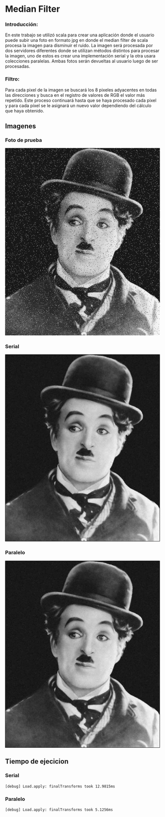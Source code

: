 # Median Filter
### Introducción:

En este trabajo se utilizó scala para crear una aplicación donde el usuario puede subir una foto en formato jpg en donde el median filter de scala procesa la imagen para disminuir el ruido. La imagen será procesada por dos servidores diferentes donde se utilizan métodos distintos para procesar la imagen, uno de estos es crear una implementación serial y la otra usara colecciones paralelas. Ambas fotos serán devueltas al usuario luego de ser procesadas.

### Filtro:
Para cada pixel de la imagen se buscará los 8 pixeles adyacentes en todas las direcciones y busca en el registro de valores de RGB el valor más repetido. Este proceso continuará hasta que se haya procesado cada pixel y para cada píxel se le asignará un nuevo valor dependiendo del cálculo que haya obtenido.



## Imagenes 
### Foto de prueba 
![alt text](https://github.com/alexagosto/Median-filter/blob/main/src/main/imgs/test.jpg)
### Serial
![alt text](https://github.com/alexagosto/Median-filter/blob/main/src/main/imgs/linearIMG.jpg)
### Paralelo
![alt text](https://github.com/alexagosto/Median-filter/blob/main/src/main/imgs/concurrentIMG.jpg)


## Tiempo de ejecicion
### Serial
```bash
[debug] Load.apply: finalTransforms took 12.9815ms
```
### Paralelo
```bash
[debug] Load.apply: finalTransforms took 5.1256ms
```
